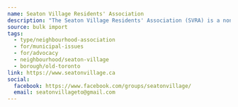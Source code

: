 ```yaml
---
name: Seaton Village Residents' Association
description: "The Seaton Village Residents' Association (SVRA) is a non-profit community organization focused on neighbourhood issues directly affecting both renters and owners who live in the area bordered by the west side of Bathurst Street, the east side of Christie Street, the north side of Bloor Street and the south side of the CP railway tracks north of Dupont Street."
source: bulk import
tags:
  - type/neighbourhood-association
  - for/municipal-issues
  - for/advocacy
  - neighbourhood/seaton-village
  - borough/old-toronto
link: https://www.seatonvillage.ca
social:
  facebook: https://www.facebook.com/groups/seatonvillage/
  email: seatonvillageto@gmail.com
---
```


<!-- Community added via bulk import -->
